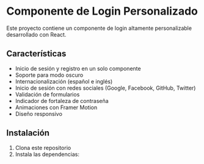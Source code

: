 # Componente de Login Personalizado

Este proyecto contiene un componente de login altamente personalizable desarrollado con React.

## Características

- Inicio de sesión y registro en un solo componente
- Soporte para modo oscuro
- Internacionalización (español e inglés)
- Inicio de sesión con redes sociales (Google, Facebook, GitHub, Twitter)
- Validación de formularios
- Indicador de fortaleza de contraseña
- Animaciones con Framer Motion
- Diseño responsivo

## Instalación

1. Clona este repositorio
2. Instala las dependencias:

